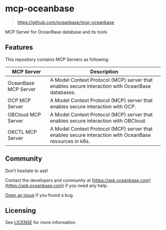 # mcp-oceanbase

> <https://github.com/oceanbase/mcp-oceanbase>

MCP Server for OceanBase database and its tools

## Features

This repository contains MCP Servers as following:

| MCP Server           | Description                                                                                            |
| -------------------- | ------------------------------------------------------------------------------------------------------ |
| OceanBase MCP Server | A Model Context Protocol (MCP) server that enables secure interaction with OceanBase databases.        |
| OCP MCP Server       | A Model Context Protocol (MCP) server that enables secure interaction with OCP.                        |
| OBCloud MCP Server   | A Model Context Protocol (MCP) server that enables secure interaction with OBCloud.                    |
| OKCTL MCP Server     | A Model Context Protocol (MCP) server that enables secure interaction with OceanBase resources in k8s. |

## Community

Don’t hesitate to ask!

Contact the developers and community at [https://ask.oceanbase.com](https://ask.oceanbase.com) if you need any help.

[Open an issue](https://github.com/oceanbase/mcp-oceanbase/issues) if you found a bug.

## Licensing

See [LICENSE](LICENSE) for more information.
